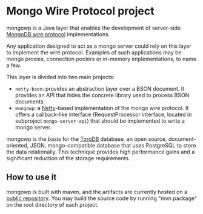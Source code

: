 Mongo Wire Protocol project
===========================


mongowp is a Java layer that enables the development of server-side [MongoDB wire protocol][1] implementations.

Any application designed to act as a mongo server could rely on this layer to implement the wire protocol. Examples of such applications may be mongo proxies, connection poolers or in-memory implementations, to name a few.

This layer is divided into two main projects:

* `netty-bson`: provides an abstraction layer over a BSON document. It provides an API that hides the concrete library used to process BSON documents.
* `mongowp`: a [Netty][2]-based implementation of the mongo wire protocol. It offers a callback-like interface (RequestProcessor interface, located in subproject `mongo-server-api`) that should be implemented to write a mongo server.

mongowp is the basis for the [ToroDB][3] database, an open source, document-oriented, JSON, mongo-compatible database that uses PostgreSQL to store the data relationally. This technique provides high performance gains and a significant reduction of the storage requirements.


How to use it
-------------

mongowp is built with maven, and the artifacts are currently hosted on a [public repository][4]. You may build the source code by running "mvn package" on the root directory of each project.


[1]: http://docs.mongodb.org/meta-driver/latest/legacy/mongodb-wire-protocol/
[2]: http://netty.io/
[3]: http://www.torodb.com
[4]: http://maven.torodb.com/
